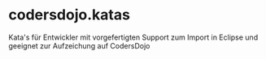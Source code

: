 codersdojo.katas
================

Kata's für Entwickler mit vorgefertigten Support zum Import in Eclipse und geeignet zur Aufzeichung auf CodersDojo
